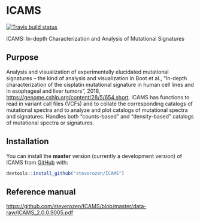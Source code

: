 
<!-- README.md is generated from README.Rmd. Please edit that file -->

# ICAMS

<!-- badges: start -->

[![Travis build
status](https://travis-ci.org/steverozen/ICAMS.svg?branch=master)](https://travis-ci.org/steverozen/ICAMS)

<!-- badges: end -->

ICAMS: In-depth Characterization and Analysis of Mutational Signatures

## Purpose

Analysis and visualization of experimentally elucidated mutational
signatures – the kind of analysis and visualization in Boot et al.,
“In-depth characterization of the cisplatin mutational signature in
human cell lines and in esophageal and liver tumors”, 2018,
<https://genome.cshlp.org/content/28/5/654.short>. ICAMS has functions
to read in variant call files (VCFs) and to collate the corresponding
catalogs of mutational spectra and to analyze and plot catalogs of
mutational spectra and signatures. Handles both “counts-based” and
“density-based” catalogs of mutational spectra or signatures.

## Installation

You can install the **master** version (currently a development version)
of ICAMS from [GitHub](https://github.com/)
with:

``` r
devtools::install_github("steverozen/ICAMS")
```

## Reference manual

<https://github.com/steverozen/ICAMS/blob/master/data-raw/ICAMS_2.0.0.9005.pdf>
